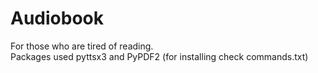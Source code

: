 # Audiobook
For those who are tired of reading.\
Packages used pyttsx3 and PyPDF2 (for installing check commands.txt)
